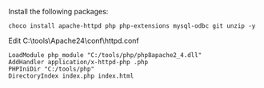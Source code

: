 Install the following packages:
```
choco install apache-httpd php php-extensions mysql-odbc git unzip -y
```

Edit
C:\tools\Apache24\conf\httpd.conf

```
LoadModule php_module "C:/tools/php/php8apache2_4.dll"
AddHandler application/x-httpd-php .php
PHPIniDir "C:/tools/php"
DirectoryIndex index.php index.html
```
